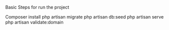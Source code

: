 Basic Steps for run the project

Composer install
php artisan migrate
php artisan db:seed
php artisan serve
php artisan validate:domain
